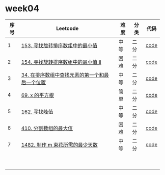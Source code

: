 # week04

| 序号 | Leetcode                                                     | 难度 | 分类 | 代码                                                         |
| ---- | ------------------------------------------------------------ | ---- | ---- | ------------------------------------------------------------ |
| 1    | [153. 寻找旋转排序数组中的最小值](https://leetcode-cn.com/problems/find-minimum-in-rotated-sorted-array/) | 中等 | 二分 | [code](https://github.com/zhj6422/LeetcodeHomework/blob/main/week04%E5%B9%B3%E8%A1%A1%E4%BA%8C%E5%8F%89%E6%A0%91%E3%80%81%E8%B7%B3%E8%B7%83%E8%A1%A8%E3%80%81%E4%BA%8C%E5%88%86/153.%20%E5%AF%BB%E6%89%BE%E6%97%8B%E8%BD%AC%E6%8E%92%E5%BA%8F%E6%95%B0%E7%BB%84%E4%B8%AD%E7%9A%84%E6%9C%80%E5%B0%8F%E5%80%BC.java) |
| 2    | [154. 寻找旋转排序数组中的最小值 II](https://leetcode-cn.com/problems/find-minimum-in-rotated-sorted-array-ii/) | 困难 | 二分 | [code](https://github.com/zhj6422/LeetcodeHomework/blob/main/week04%E5%B9%B3%E8%A1%A1%E4%BA%8C%E5%8F%89%E6%A0%91%E3%80%81%E8%B7%B3%E8%B7%83%E8%A1%A8%E3%80%81%E4%BA%8C%E5%88%86/154.%20%E5%AF%BB%E6%89%BE%E6%97%8B%E8%BD%AC%E6%8E%92%E5%BA%8F%E6%95%B0%E7%BB%84%E4%B8%AD%E7%9A%84%E6%9C%80%E5%B0%8F%E5%80%BC%20II.java) |
| 3    | [34. 在排序数组中查找元素的第一个和最后一个位置](https://leetcode-cn.com/problems/find-first-and-last-position-of-element-in-sorted-array/) | 中等 | 二分 | [code](https://github.com/zhj6422/LeetcodeHomework/blob/main/week04%E5%B9%B3%E8%A1%A1%E4%BA%8C%E5%8F%89%E6%A0%91%E3%80%81%E8%B7%B3%E8%B7%83%E8%A1%A8%E3%80%81%E4%BA%8C%E5%88%86/34.%20%E5%9C%A8%E6%8E%92%E5%BA%8F%E6%95%B0%E7%BB%84%E4%B8%AD%E6%9F%A5%E6%89%BE%E5%85%83%E7%B4%A0%E7%9A%84%E7%AC%AC%E4%B8%80%E4%B8%AA%E5%92%8C%E6%9C%80%E5%90%8E%E4%B8%80%E4%B8%AA%E4%BD%8D%E7%BD%AE.java) |
| 4    | [69. x 的平方根 ](https://leetcode-cn.com/problems/sqrtx/)   | 简单 | 二分 | [code](https://github.com/zhj6422/LeetcodeHomework/blob/main/week04%E5%B9%B3%E8%A1%A1%E4%BA%8C%E5%8F%89%E6%A0%91%E3%80%81%E8%B7%B3%E8%B7%83%E8%A1%A8%E3%80%81%E4%BA%8C%E5%88%86/69.%20x%20%E7%9A%84%E5%B9%B3%E6%96%B9%E6%A0%B9.java) |
| 5    | [162. 寻找峰值](https://leetcode-cn.com/problems/find-peak-element/) | 中等 | 二分 | [code](https://github.com/zhj6422/LeetcodeHomework/blob/main/week04%E5%B9%B3%E8%A1%A1%E4%BA%8C%E5%8F%89%E6%A0%91%E3%80%81%E8%B7%B3%E8%B7%83%E8%A1%A8%E3%80%81%E4%BA%8C%E5%88%86/162.%20%E5%AF%BB%E6%89%BE%E5%B3%B0%E5%80%BC.java) |
| 6    | [410. 分割数组的最大值](https://leetcode-cn.com/problems/split-array-largest-sum/) | 困难 | 二分 | [code](https://github.com/zhj6422/LeetcodeHomework/blob/main/week04%E5%B9%B3%E8%A1%A1%E4%BA%8C%E5%8F%89%E6%A0%91%E3%80%81%E8%B7%B3%E8%B7%83%E8%A1%A8%E3%80%81%E4%BA%8C%E5%88%86/410.%20%E5%88%86%E5%89%B2%E6%95%B0%E7%BB%84%E7%9A%84%E6%9C%80%E5%A4%A7%E5%80%BC.java) |
| 7    | [1482. 制作 m 束花所需的最少天数](https://leetcode-cn.com/problems/minimum-number-of-days-to-make-m-bouquets/) | 中等 | 二分 | [code](https://github.com/zhj6422/LeetcodeHomework/blob/main/week04%E5%B9%B3%E8%A1%A1%E4%BA%8C%E5%8F%89%E6%A0%91%E3%80%81%E8%B7%B3%E8%B7%83%E8%A1%A8%E3%80%81%E4%BA%8C%E5%88%86/1482.%20%E5%88%B6%E4%BD%9C%20m%20%E6%9D%9F%E8%8A%B1%E6%89%80%E9%9C%80%E7%9A%84%E6%9C%80%E5%B0%91%E5%A4%A9%E6%95%B0.java) |
|      |                                                              |      |      |                                                              |
|      |                                                              |      |      |                                                              |
|      |                                                              |      |      |                                                              |
|      |                                                              |      |      |                                                              |
|      |                                                              |      |      |                                                              |
|      |                                                              |      |      |                                                              |
|      |                                                              |      |      |                                                              |
|      |                                                              |      |      |                                                              |
|      |                                                              |      |      |                                                              |